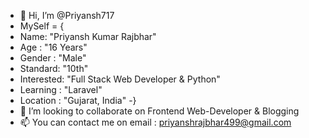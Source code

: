 - 👋 Hi, I’m @Priyansh717
- MySelf = {
-   Name: "Priyansh Kumar Rajbhar"
-   Age :  "16 Years"
-   Gender : "Male"
-   Standard: "10th"
-   Interested: "Full Stack Web Developer & Python"
-   Learning : "Laravel"
-   Location : "Gujarat, India"
-}   
- 💞️ I’m looking to collaborate on Frontend Web-Developer & Blogging 
- 📫 You can contact me on email : priyanshrajbhar499@gmail.com

<!---
Priyansh717/Priyansh717 is a ✨ special ✨ repository because its `README.md` (this file) appears on your GitHub profile.
You can click the Preview link to take a look at your changes.
--->
